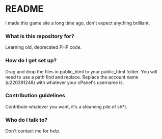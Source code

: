 # README #

I made this game site a long time ago, don't expect anything brilliant.

### What is this repository for? ###

Learning old, deprecated PHP code.

### How do I get set up? ###
Drag and drop the files in public_html to your public_html folder.
You will need to use a path find and replace. Replace the account name (u220391248) with whatever your cPanel's username is.

### Contribution guidelines ###

Contribute whatever you want, it's a steaming pile of sh*t.

### Who do I talk to? ###

Don't contact me for help.